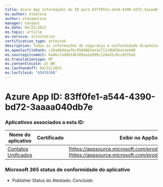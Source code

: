 ```yaml
---
title: Azure App informações de ID para 83ff0fe1-a544-4390-bd72-3aaaa040db7e
ms.author: elmalova
author: elenamalova
manager: tonybal
ms.date: 04/21/2022
ms.topic: article
ms.service: attestation
certification_type: attested
description: Todas as informações de segurança e conformidade disponíveis para 83ff0fe1-a544-4390-bd72-3aaaa040db7e.
ms.openlocfilehash: c18a86ddaafbc958d862ee2e71119b83ba14e400
ms.sourcegitcommit: 6a86cfad0d14b309aa1e990c124ed1c0cc85fbeb
ms.translationtype: MT
ms.contentlocale: pt-BR
ms.lasthandoff: 04/21/2022
ms.locfileid: "65029188"
---
```

# <a name="azure-app-id-83ff0fe1-a544-4390-bd72-3aaaa040db7e"></a>Azure App ID: 83ff0fe1-a544-4390-bd72-3aaaa040db7e


### <a name="apps-associated-with-this-id"></a>Aplicativos associados a esta ID:
| **Nome do aplicativo** | **Certificado** | **Exibir no AppSource** |
|--------------|---------------|-----------------------|
| [Contatos Unificados](../forward/WA200003877.md) |  | [https://appsource.microsoft.com/product/office/WA200003877](https://appsource.microsoft.com/product/office/WA200003877) |

### <a name="microsoft-365-app-compliance-status"></a>Microsoft 365 status de conformidade do aplicativo
- Publisher Status do Atestado: Concluído
